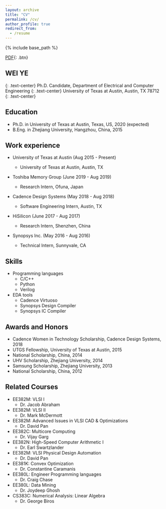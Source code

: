 ```yaml
---
layout: archive
title: "CV"
permalink: /cv/
author_profile: true
redirect_from:
  - /resume
---
```


{% include base_path %}

[PDF](/files/resume.pdf){: .btn}

## WEI YE
{: .text-center}
Ph.D. Candidate,  Department of Electrical and Computer Engineering
{: .text-center}
University of Texas at Austin,  Austin, TX 78712
{: .text-center}

Education
------
* Ph.D. in University of Texas at Austin, Texas, US, 2020 (expected)
* B.Eng. in Zhejiang University, Hangzhou, China, 2015


Work experience
------
* University of Texas at Austin (Aug 2015 - Present) 
  * University of Texas at Austin, Austin, TX

* Toshiba Memory Group (June 2019 - Aug 2019) 
  * Research Intern, Ofuna, Japan

* Cadence Design Systems (May 2018 - Aug 2018) 
  * Software Engineering Intern, Austin, TX

* HiSilicon (June 2017 - Aug 2017) 
  * Research Intern, Shenzhen, China

* Synopsys Inc. (May 2016 - Aug 2016) 
  * Technical Intern, Sunnyvale, CA


Skills
------
* Programming languages
  * C/C++ 
  * Python 
  * Verilog 
* EDA tools
  * Cadence Virtuoso 
  * Synopsys Design Compiler
  * Synopsys IC Compiler
  

Awards and Honors
------
* Cadence Women in Technology Scholarship, Cadence Design Systems, 2018
* UTGS Fellowship, University of Texas at Austin, 2015
* National Scholarship, China, 2014
* UHV Scholarship, Zhejiang University, 2014
* Samsung Scholarship, Zhejiang University, 2013
* National Scholarship, China, 2012


Related Courses 
------
* EE382M: VLSI I
  * Dr. Jacob Abraham 
* EE382M: VLSI II 
  * Dr. Mark McDermott
* EE382M: Advanced Issues in VLSI CAD \& Optimizations
  * Dr. David Pan 
* EE382C: Multicore Computing                   
  * Dr. Vijay Garg
* EE382N: High-Speed Computer Arithmetic I
  * Dr. Earl Swartzlander
* EE382M: VLSI Physical Design Automation
  * Dr. David Pan
* EE381K: Convex Optimization
  * Dr. Constantine Caramanis
* EE380L: Engineer Programming languages
  * Dr. Craig Chase
* EE380L: Data Mining                           
  * Dr. Joydeep Ghosh
* CS383C: Numerical Analysis: Linear Algebra
  * Dr. George Biros
